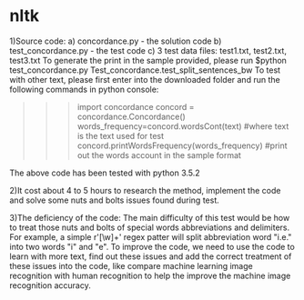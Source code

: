 # nltk

1)Source code:
  a) concordance.py - the solution code
  b) test_concordance.py - the test code
  c) 3 test data files: test1.txt, test2.txt, test3.txt
  To generate the print in the sample provided, please run 
    $python test_concordance.py Test_concordance.test_split_sentences_bw
  To test with other text, please first enter into the downloaded folder and run the following commands in python console:
  >>>import concordance
  >>>concord = concordance.Concordance()
  >>>words_frequency=concord.wordsCont(text)  #where text is the text used for test
  >>>concord.printWordsFrequency(words_frequency) #print out the words account in the sample format

  The above code has been tested with python 3.5.2

2)It cost about 4 to 5 hours to research the method, implement the code and solve some nuts and bolts issues found during test.

3)The deficiency of the code:
  The main difficulty of this test would be how to treat those nuts and bolts of special words abbreviations and delimiters. For example, a simple r'[\w]+' regex patter will split abbreviation word "i.e." into two words "i" and "e". To improve the code, we need to use the code to learn with more text, find out these issues and add the correct treatment of these issues into the code, like compare machine learning image recognition with human recognition to help the improve the machine image recognition accuracy.
